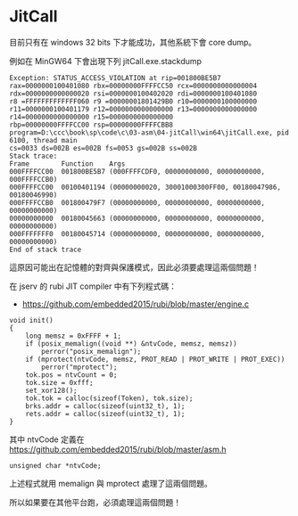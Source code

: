 # JitCall

目前只有在 windows 32 bits 下才能成功，其他系統下會 core dump。

例如在 MinGW64 下會出現下列 jitCall.exe.stackdump

```
Exception: STATUS_ACCESS_VIOLATION at rip=001800BE5B7
rax=0000000100401080 rbx=00000000FFFFCC50 rcx=0000000000000004
rdx=0000000000000020 rsi=0000000100402020 rdi=0000000100401080
r8 =FFFFFFFFFFFFF060 r9 =00000001801429B0 r10=0000000100000000
r11=0000000100401179 r12=0000000000000000 r13=0000000000000000
r14=0000000000000000 r15=0000000000000000
rbp=00000000FFFFCC00 rsp=00000000FFFFCBB8
program=D:\ccc\book\sp\code\c\03-asm\04-jitCall\win64\jitCall.exe, pid 6100, thread main
cs=0033 ds=002B es=002B fs=0053 gs=002B ss=002B
Stack trace:
Frame        Function    Args
000FFFFCC00  001800BE5B7 (000FFFFCDF0, 00000000000, 00000000000, 000FFFFCCB0)
000FFFFCC00  00100401194 (00000000020, 30001000300FF00, 00180047986, 00180046990)
000FFFFCCB0  001800479F7 (00000000000, 00000000000, 00000000000, 00000000000)
00000000000  00180045663 (00000000000, 00000000000, 00000000000, 00000000000)
000FFFFFFF0  00180045714 (00000000000, 00000000000, 00000000000, 00000000000)
End of stack trace
```

這原因可能出在記憶體的對齊與保護模式，因此必須要處理這兩個問題！

在 jserv 的 rubi JIT compiler 中有下列程式碼：

* https://github.com/embedded2015/rubi/blob/master/engine.c

```
void init()
{
    long memsz = 0xFFFF + 1;
    if (posix_memalign((void **) &ntvCode, memsz, memsz))
        perror("posix_memalign");
    if (mprotect(ntvCode, memsz, PROT_READ | PROT_WRITE | PROT_EXEC))
        perror("mprotect");
    tok.pos = ntvCount = 0;
    tok.size = 0xfff;
    set_xor128();
    tok.tok = calloc(sizeof(Token), tok.size);
    brks.addr = calloc(sizeof(uint32_t), 1);
    rets.addr = calloc(sizeof(uint32_t), 1);
}

```

其中 ntvCode 定義在 https://github.com/embedded2015/rubi/blob/master/asm.h

```
unsigned char *ntvCode;
```

上述程式就用 memalign 與 mprotect 處理了這兩個問題。

所以如果要在其他平台跑，必須處理這兩個問題！
